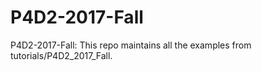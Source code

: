# P4D2-2017-Fall
P4D2-2017-Fall: This repo maintains all the examples from tutorials/P4D2_2017_Fall.
